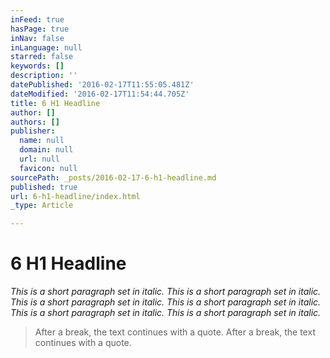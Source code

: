 ```yaml
---
inFeed: true
hasPage: true
inNav: false
inLanguage: null
starred: false
keywords: []
description: ''
datePublished: '2016-02-17T11:55:05.481Z'
dateModified: '2016-02-17T11:54:44.705Z'
title: 6 H1 Headline
author: []
authors: []
publisher:
  name: null
  domain: null
  url: null
  favicon: null
sourcePath: _posts/2016-02-17-6-h1-headline.md
published: true
url: 6-h1-headline/index.html
_type: Article

---
```

# 6 H1 Headline

_This is a short paragraph set in italic. This is a short paragraph set in italic. This is a short paragraph set in italic. This is a short paragraph set in italic. This is a short paragraph set in italic. This is a short paragraph set in italic._

> After a break, the text continues with a quote. After a break, the text continues with a quote.